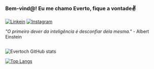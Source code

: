 #
### Bem-vind@! Eu me chamo Everto, fique a vontade✌️

[![Linkein](https://img.shields.io/badge/LinkedIn-0077B5?style=for-the-badge&logo=linkedin&logoColor=white)](https://www.linkedin.com/in/evertoch/)
[![Instagram](https://img.shields.io/badge/Instagram-E4405F?style=for-the-badge&logo=instagram&logoColor=white)](https://instagram.com/evertoch)


<i> "O primeiro dever da inteligência é desconfiar dela mesma." </i>- Albert Einstein


##
![Evertoch GitHub stats](https://github-readme-stats.vercel.app/api?username=evertoch&count_private=false&show_icons=true&theme=merko)

[![Top Langs](https://github-readme-stats.vercel.app/api/top-langs/?username=evertoch&layout=compact)](https://github.com/evertoch/github-readme-stats)
<br/>




